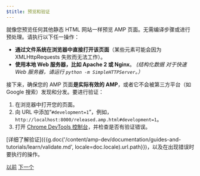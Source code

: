 ```yaml
---
$title: 预览和验证
---
```


就像您预览任何其他静态 HTML 网站一样预览 AMP 页面。无需编译步骤或进行预处理。请执行以下任一操作：

  - **通过文件系统在浏览器中直接打开该页面**（某些元素可能会因为 XMLHttpRequests 失败而无法工作）。
  - **使用本地 Web 服务器，比如 Apache 2 或 Nginx**。
    *(结构化数据 对于快速 Web 服务器，请运行 `python -m SimpleHTTPServer`。）*

接下来，确保您的 AMP 页面**是实际有效的 AMP**，或者它不会被第三方平台（如 Google 搜索）发现和分发。要进行验证：

  1. 在浏览器中打开您的页面。
  1. 向 URL 中添加“`#development=1`”，例如，`http://localhost:8000/released.amp.html#development=1`。
  1. 打开 [Chrome DevTools 控制台](https://developers.google.com/web/tools/chrome-devtools/debug/console/)，并检查是否有验证错误。

[详细了解验证]({{g.doc('/content/amp-dev/documentation/guides-and-tutorials/learn/validate.md', locale=doc.locale).url.path}})，以及在出现错误时要执行的操作。

<div class="prev-next-buttons">
  <a class="button prev-button" href="{{g.doc('/content/amp-dev/documentation/guides-and-tutorials/start/create/presentation_layout.md', locale=doc.locale).url.path}}"><span class="arrow-prev">以前</span></a>
  <a class="button next-button" href="{{g.doc('/content/docs/start/create/prepare_for_discovery.md', locale=doc.locale).url.path}}"><span class="arrow-next">下一个</span></a>
</div>
